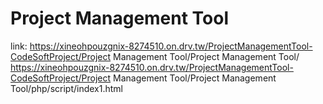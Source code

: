 # Project Management Tool
link: https://xineohpouzgnix-8274510.on.drv.tw/ProjectManagementTool-CodeSoftProject/Project Management Tool/Project Management Tool/
https://xineohpouzgnix-8274510.on.drv.tw/ProjectManagementTool-CodeSoftProject/Project Management Tool/Project Management Tool/php/script/index1.html
